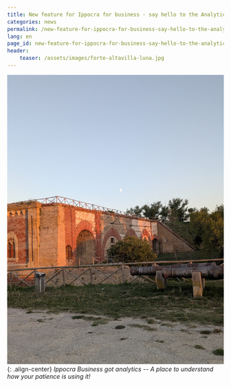 ```yaml
---
title: New feature for Ippocra for business - say hello to the Analytics
categories: news
permalink: /new-feature-for-ippocra-for-business-say-hello-to-the-analytics
lang: en
page_id: new-feature-for-ippocra-for-business-say-hello-to-the-analytics
header:
    teaser: /assets/images/forte-altavilla-luna.jpg
---
```


![image-center](/assets/images/forte-altavilla-luna.jpg){: .align-center}
*Ippocra Business got analytics -- A place to understand how your patience is using it!*